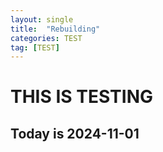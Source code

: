 ```yaml
---
layout: single
title:  "Rebuilding"
categories: TEST
tag: [TEST]
---
```


# THIS IS TESTING

## Today is 2024-11-01
